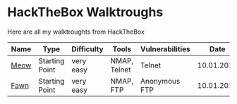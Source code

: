 # HackTheBox Walktroughs

Here are all my walktroughts from HackTheBox

| Name | Type | Difficulty | Tools | Vulnerabilities | Date |
|------|------|------------|-------|-----------------|------|
| [Meow](https://github.com/sl0th0x87/HackTheBox-Walktroughs/tree/main/Meow) | Starting Point | very easy | NMAP, Telnet | Telnet | 10.01.2022 |
| [Fawn](https://github.com/sl0th0x87/HackTheBox-Walktroughs/tree/main/Fawn) | Starting Point | very easy | NMAP, FTP | Anonymous FTP | 10.01.2022 |
